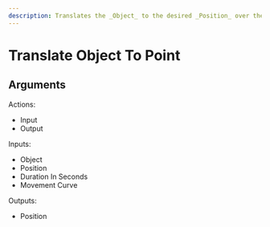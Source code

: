 ```yaml
---
description: Translates the _Object_ to the desired _Position_ over the _Duration in Seconds_. Optionally provide a _Movement Curve_ to make the animation non-linear. Use **Move Object to Transform** if moving something in sequence.
---
```


# Translate Object To Point

## Arguments

Actions:

- Input
- Output

Inputs:

- Object
- Position
- Duration In Seconds
- Movement Curve

Outputs:

- Position
